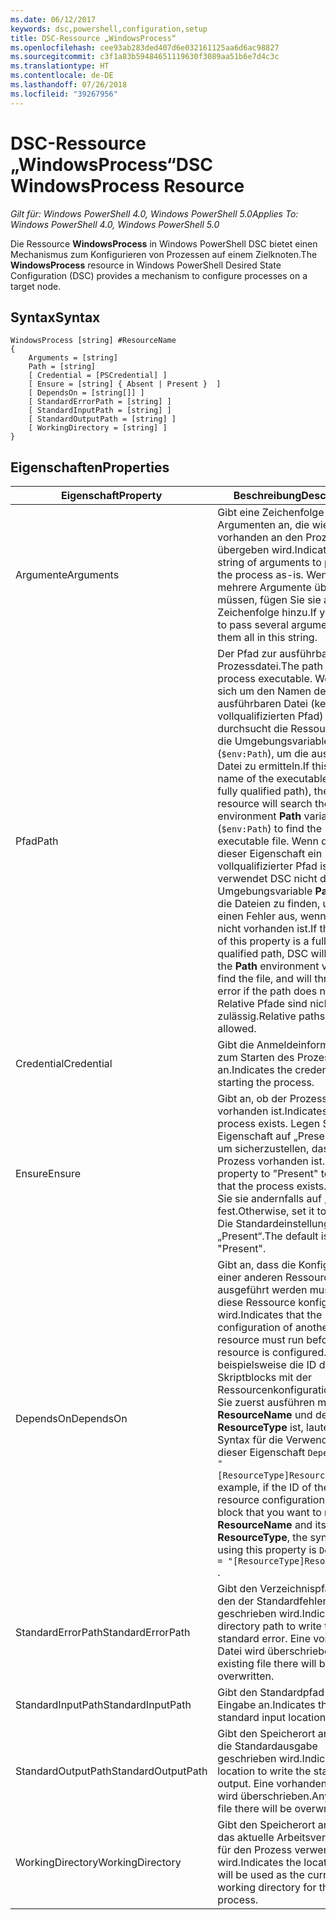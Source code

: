```yaml
---
ms.date: 06/12/2017
keywords: dsc,powershell,configuration,setup
title: DSC-Ressource „WindowsProcess“
ms.openlocfilehash: cee93ab283ded407d6e032161125aa6d6ac98827
ms.sourcegitcommit: c3f1a83b59484651119630f3089aa51b6e7d4c3c
ms.translationtype: HT
ms.contentlocale: de-DE
ms.lasthandoff: 07/26/2018
ms.locfileid: "39267956"
---
```

# <a name="dsc-windowsprocess-resource"></a><span data-ttu-id="fed23-103">DSC-Ressource „WindowsProcess“</span><span class="sxs-lookup"><span data-stu-id="fed23-103">DSC WindowsProcess Resource</span></span>

<span data-ttu-id="fed23-104">_Gilt für: Windows PowerShell 4.0, Windows PowerShell 5.0_</span><span class="sxs-lookup"><span data-stu-id="fed23-104">_Applies To: Windows PowerShell 4.0, Windows PowerShell 5.0_</span></span>

<span data-ttu-id="fed23-105">Die Ressource **WindowsProcess** in Windows PowerShell DSC bietet einen Mechanismus zum Konfigurieren von Prozessen auf einem Zielknoten.</span><span class="sxs-lookup"><span data-stu-id="fed23-105">The **WindowsProcess** resource in Windows PowerShell Desired State Configuration (DSC) provides a mechanism to configure processes on a target node.</span></span>

## <a name="syntax"></a><span data-ttu-id="fed23-106">Syntax</span><span class="sxs-lookup"><span data-stu-id="fed23-106">Syntax</span></span>

```
WindowsProcess [string] #ResourceName
{
    Arguments = [string]
    Path = [string]
    [ Credential = [PSCredential] ]
    [ Ensure = [string] { Absent | Present }  ]
    [ DependsOn = [string[]] ]
    [ StandardErrorPath = [string] ]
    [ StandardInputPath = [string] ]
    [ StandardOutputPath = [string] ]
    [ WorkingDirectory = [string] ]
}
```

## <a name="properties"></a><span data-ttu-id="fed23-107">Eigenschaften</span><span class="sxs-lookup"><span data-stu-id="fed23-107">Properties</span></span>

| <span data-ttu-id="fed23-108">Eigenschaft</span><span class="sxs-lookup"><span data-stu-id="fed23-108">Property</span></span> | <span data-ttu-id="fed23-109">Beschreibung</span><span class="sxs-lookup"><span data-stu-id="fed23-109">Description</span></span> |
| --- | --- |
| <span data-ttu-id="fed23-110">Argumente</span><span class="sxs-lookup"><span data-stu-id="fed23-110">Arguments</span></span>| <span data-ttu-id="fed23-111">Gibt eine Zeichenfolge von Argumenten an, die wie vorhanden an den Prozess übergeben wird.</span><span class="sxs-lookup"><span data-stu-id="fed23-111">Indicates a string of arguments to pass to the process as-is.</span></span> <span data-ttu-id="fed23-112">Wenn Sie mehrere Argumente übergeben müssen, fügen Sie sie alle dieser Zeichenfolge hinzu.</span><span class="sxs-lookup"><span data-stu-id="fed23-112">If you need to pass several arguments, put them all in this string.</span></span>|
| <span data-ttu-id="fed23-113">Pfad</span><span class="sxs-lookup"><span data-stu-id="fed23-113">Path</span></span>| <span data-ttu-id="fed23-114">Der Pfad zur ausführbaren Prozessdatei.</span><span class="sxs-lookup"><span data-stu-id="fed23-114">The path to the process executable.</span></span> <span data-ttu-id="fed23-115">Wenn es sich um den Namen der ausführbaren Datei (keinen vollqualifizierten Pfad) handelt, durchsucht die Ressource „DSC“ die Umgebungsvariable **Path** (`$env:Path`), um die ausführbare Datei zu ermitteln.</span><span class="sxs-lookup"><span data-stu-id="fed23-115">If this the file name of the executable (not the fully qualified path), the DSC resource will search the environment **Path** variable (`$env:Path`) to find the executable file.</span></span> <span data-ttu-id="fed23-116">Wenn der Werte dieser Eigenschaft ein vollqualifizierter Pfad ist, verwendet DSC nicht die Umgebungsvariable **Path**, um die Dateien zu finden, und löst einen Fehler aus, wenn der Pfad nicht vorhanden ist.</span><span class="sxs-lookup"><span data-stu-id="fed23-116">If the value of this property is a fully qualified path, DSC will not use the **Path** environment variable to find the file, and will throw an error if the path does not exist.</span></span> <span data-ttu-id="fed23-117">Relative Pfade sind nicht zulässig.</span><span class="sxs-lookup"><span data-stu-id="fed23-117">Relative paths are not allowed.</span></span>|
| <span data-ttu-id="fed23-118">Credential</span><span class="sxs-lookup"><span data-stu-id="fed23-118">Credential</span></span>| <span data-ttu-id="fed23-119">Gibt die Anmeldeinformationen zum Starten des Prozesses an.</span><span class="sxs-lookup"><span data-stu-id="fed23-119">Indicates the credentials for starting the process.</span></span>|
| <span data-ttu-id="fed23-120">Ensure</span><span class="sxs-lookup"><span data-stu-id="fed23-120">Ensure</span></span>| <span data-ttu-id="fed23-121">Gibt an, ob der Prozess vorhanden ist.</span><span class="sxs-lookup"><span data-stu-id="fed23-121">Indicates if the process exists.</span></span> <span data-ttu-id="fed23-122">Legen Sie diese Eigenschaft auf „Present“ fest, um sicherzustellen, dass der Prozess vorhanden ist.</span><span class="sxs-lookup"><span data-stu-id="fed23-122">Set this property to "Present" to ensure that the process exists.</span></span> <span data-ttu-id="fed23-123">Legen Sie sie andernfalls auf „Absent“ fest.</span><span class="sxs-lookup"><span data-stu-id="fed23-123">Otherwise, set it to "Absent".</span></span> <span data-ttu-id="fed23-124">Die Standardeinstellung ist „Present“.</span><span class="sxs-lookup"><span data-stu-id="fed23-124">The default is "Present".</span></span>|
| <span data-ttu-id="fed23-125">DependsOn</span><span class="sxs-lookup"><span data-stu-id="fed23-125">DependsOn</span></span> | <span data-ttu-id="fed23-126">Gibt an, dass die Konfiguration einer anderen Ressource ausgeführt werden muss, bevor diese Ressource konfiguriert wird.</span><span class="sxs-lookup"><span data-stu-id="fed23-126">Indicates that the configuration of another resource must run before this resource is configured.</span></span> <span data-ttu-id="fed23-127">Wenn beispielsweise die ID des Skriptblocks mit der Ressourcenkonfiguration, den Sie zuerst ausführen möchten, **ResourceName** und dessen Typ **ResourceType** ist, lautet die Syntax für die Verwendung dieser Eigenschaft `DependsOn = "[ResourceType]ResourceName"`.</span><span class="sxs-lookup"><span data-stu-id="fed23-127">For example, if the ID of the resource configuration script block that you want to run first is **ResourceName** and its type is **ResourceType**, the syntax for using this property is `DependsOn = "[ResourceType]ResourceName"` .</span></span>|
| <span data-ttu-id="fed23-128">StandardErrorPath</span><span class="sxs-lookup"><span data-stu-id="fed23-128">StandardErrorPath</span></span>| <span data-ttu-id="fed23-129">Gibt den Verzeichnispfad an, in den der Standardfehler geschrieben wird.</span><span class="sxs-lookup"><span data-stu-id="fed23-129">Indicates the directory path to write the standard error.</span></span> <span data-ttu-id="fed23-130">Eine vorhandene Datei wird überschrieben.</span><span class="sxs-lookup"><span data-stu-id="fed23-130">Any existing file there will be overwritten.</span></span>|
| <span data-ttu-id="fed23-131">StandardInputPath</span><span class="sxs-lookup"><span data-stu-id="fed23-131">StandardInputPath</span></span>| <span data-ttu-id="fed23-132">Gibt den Standardpfad für die Eingabe an.</span><span class="sxs-lookup"><span data-stu-id="fed23-132">Indicates the standard input location.</span></span>|
| <span data-ttu-id="fed23-133">StandardOutputPath</span><span class="sxs-lookup"><span data-stu-id="fed23-133">StandardOutputPath</span></span>| <span data-ttu-id="fed23-134">Gibt den Speicherort an, in den die Standardausgabe geschrieben wird.</span><span class="sxs-lookup"><span data-stu-id="fed23-134">Indicates the location to write the standard output.</span></span> <span data-ttu-id="fed23-135">Eine vorhandene Datei wird überschrieben.</span><span class="sxs-lookup"><span data-stu-id="fed23-135">Any existing file there will be overwritten.</span></span>|
| <span data-ttu-id="fed23-136">WorkingDirectory</span><span class="sxs-lookup"><span data-stu-id="fed23-136">WorkingDirectory</span></span>| <span data-ttu-id="fed23-137">Gibt den Speicherort an, der als das aktuelle Arbeitsverzeichnis für den Prozess verwendet wird.</span><span class="sxs-lookup"><span data-stu-id="fed23-137">Indicates the location that will be used as the current working directory for the process.</span></span>|
